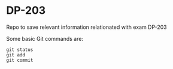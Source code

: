 # DP-203
Repo to save relevant information relationated with exam DP-203

Some basic Git commands are:
```
git status
git add
git commit
```
